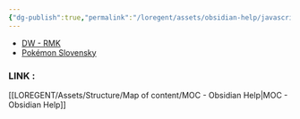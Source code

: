 ```yaml
---
{"dg-publish":true,"permalink":"/loregent/assets/obsidian-help/javascript-randomiser/"}
---
```



<div><ul class="dataview list-view-ul"><li><span><a data-tooltip-position="top" aria-label="LOREGENT/Assets/Structure/Data View/DW - RMK.md" data-href="LOREGENT/Assets/Structure/Data View/DW - RMK.md" href="LOREGENT/Assets/Structure/Data View/DW - RMK.md" class="internal-link" target="_blank" rel="noopener nofollow">DW - RMK</a></span></li><li><span><a data-tooltip-position="top" aria-label="LOREGENT/Assets/Fleeting Notes/Pokémon Slovensky.md" data-href="LOREGENT/Assets/Fleeting Notes/Pokémon Slovensky.md" href="LOREGENT/Assets/Fleeting Notes/Pokémon Slovensky.md" class="internal-link" target="_blank" rel="noopener nofollow">Pokémon Slovensky</a></span></li></ul></div>

### LINK : 
[[LOREGENT/Assets/Structure/Map of content/MOC - Obsidian Help\|MOC - Obsidian Help]]